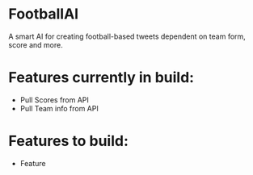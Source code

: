 # FootballAI
A smart AI for creating football-based tweets dependent on team form, score and more.

# Features currently in build:
- Pull Scores from API
- Pull Team info from API

# Features to build:
- Feature
